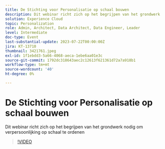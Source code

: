 ```yaml
---
title: De Stichting voor Personalisatie op schaal bouwen
description: Dit webinar richt zich op het begrijpen van het grondwerk nodig om verpersoonlijking op schaal te ordenen
solution: Experience Cloud
topic: Personalization
role: Admin, Architect, Data Architect, Data Engineer, Leader
level: Intermediate
doc-type: Event
last-substantial-update: 2023-07-22T00:00:00Z
jira: KT-13710
thumbnail: 3421761.jpeg
exl-id: 1f1ebdd3-5a66-4068-aeca-1ebe6aa01e3c
source-git-commit: 1792dc318643aec2c12613f621361d72a7a918b1
workflow-type: tm+mt
source-wordcount: '40'
ht-degree: 0%

---
```


# De Stichting voor Personalisatie op schaal bouwen

Dit webinar richt zich op het begrijpen van het grondwerk nodig om verpersoonlijking op schaal te ordenen

>[!VIDEO](https://video.tv.adobe.com/v/3421761/?learn=on)
